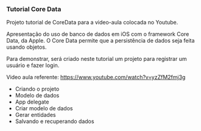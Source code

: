 ### Tutorial Core Data

Projeto tutorial de CoreData para a video-aula colocada no Youtube.

Apresentação do uso de banco de dados em iOS com o framework Core Data, da Apple. O Core Data permite que a persistência de dados seja feita usando objetos.

Para demonstrar, será criado neste tutorial um projeto para registrar um usuário e fazer login.

Video aula referente: https://www.youtube.com/watch?v=yzZfM2fmj3g

- Criando o projeto
- Modelo de dados
- App delegate
- Criar modelo de dados
- Gerar entidades
- Salvando e recuperando dados
